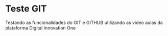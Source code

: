 # Teste GIT
Testando as funcionalidades do GIT e GITHUB utilizando as video aulas da plataforma Digital Innovation One